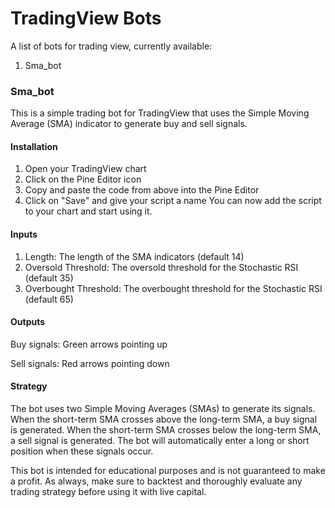 # TradingView Bots
A list of bots for trading view, currently available:
1) Sma_bot

### Sma_bot

This is a simple trading bot for TradingView that uses the Simple Moving Average (SMA) indicator to generate buy and sell signals.
#### Installation
1) Open your TradingView chart
1) Click on the Pine Editor icon
1) Copy and paste the code from above into the Pine Editor
1) Click on "Save" and give your script a name
You can now add the script to your chart and start using it.
#### Inputs
1) Length: The length of the SMA indicators (default 14)
1) Oversold Threshold: The oversold threshold for the Stochastic RSI (default 35)
1) Overbought Threshold: The overbought threshold for the Stochastic RSI (default 65)
#### Outputs
Buy signals: Green arrows pointing up

Sell signals: Red arrows pointing down

#### Strategy
The bot uses two Simple Moving Averages (SMAs) to generate its signals. When the short-term SMA crosses above the long-term SMA, a buy signal is generated. When the short-term SMA crosses below the long-term SMA, a sell signal is generated. The bot will automatically enter a long or short position when these signals occur.

This bot is intended for educational purposes and is not guaranteed to make a profit. As always, make sure to backtest and thoroughly evaluate any trading strategy before using it with live capital.

